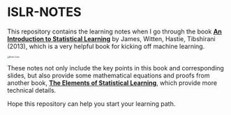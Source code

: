 # ISLR-NOTES

This repository contains the learning notes when I go through the book [**An Introduction to Statistical Learning**](http://faculty.marshall.usc.edu/gareth-james/ISL/) by James, Witten, Hastie, Tibshirani (2013), which is a very helpful book for kicking off machine learning. 

<img src="http://faculty.marshall.usc.edu/gareth-james/ISL/ISL%20Cover%202.jpg" alt="Book Cover" style="zoom:30%;" />

These notes not only include the key points in this book and corresponding slides, but also provide some mathematical equations and proofs from another book, [**The Elements of Statistical Learning**](https://web.stanford.edu/~hastie/ElemStatLearn/), which provide more technical details.

Hope this repository can help you start your learning path.